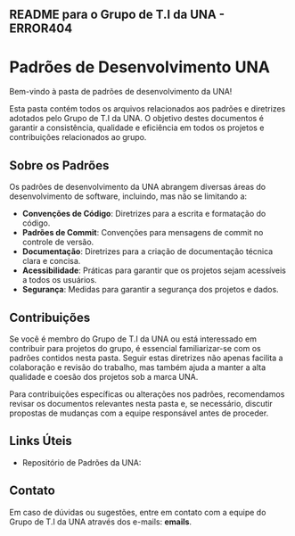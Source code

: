 ## README para o Grupo de T.I da UNA - ERROR404

# Padrões de Desenvolvimento UNA

Bem-vindo à pasta de padrões de desenvolvimento da UNA!

Esta pasta contém todos os arquivos relacionados aos padrões e diretrizes adotados pelo Grupo de T.I da UNA. O objetivo destes documentos é garantir a consistência, qualidade e eficiência em todos os projetos e contribuições relacionados ao grupo.

## Sobre os Padrões

Os padrões de desenvolvimento da UNA abrangem diversas áreas do desenvolvimento de software, incluindo, mas não se limitando a:

- **Convenções de Código**: Diretrizes para a escrita e formatação do código.
- **Padrões de Commit**: Convenções para mensagens de commit no controle de versão.
- **Documentação**: Diretrizes para a criação de documentação técnica clara e concisa.
- **Acessibilidade**: Práticas para garantir que os projetos sejam acessíveis a todos os usuários.
- **Segurança**: Medidas para garantir a segurança dos projetos e dados.

## Contribuições

Se você é membro do Grupo de T.I da UNA ou está interessado em contribuir para projetos do grupo, é essencial familiarizar-se com os padrões contidos nesta pasta. Seguir estas diretrizes não apenas facilita a colaboração e revisão do trabalho, mas também ajuda a manter a alta qualidade e coesão dos projetos sob a marca UNA.

Para contribuições específicas ou alterações nos padrões, recomendamos revisar os documentos relevantes nesta pasta e, se necessário, discutir propostas de mudanças com a equipe responsável antes de proceder.

## Links Úteis

- Repositório de Padrões da UNA:

## Contato

Em caso de dúvidas ou sugestões, entre em contato com a equipe do Grupo de T.I da UNA através dos e-mails: **emails**.
